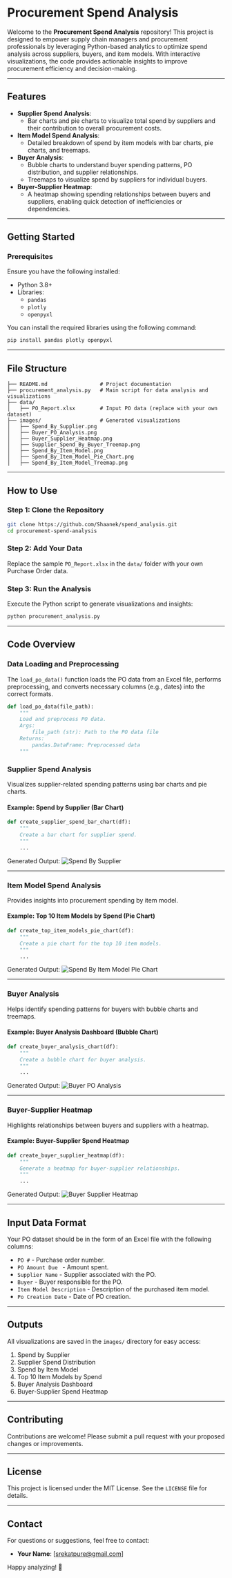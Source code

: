 # Procurement Spend Analysis

Welcome to the **Procurement Spend Analysis** repository! This project is designed to empower supply chain managers and procurement professionals by leveraging Python-based analytics to optimize spend analysis across suppliers, buyers, and item models. With interactive visualizations, the code provides actionable insights to improve procurement efficiency and decision-making.

---

## **Features**
- **Supplier Spend Analysis**:
  - Bar charts and pie charts to visualize total spend by suppliers and their contribution to overall procurement costs.
- **Item Model Spend Analysis**:
  - Detailed breakdown of spend by item models with bar charts, pie charts, and treemaps.
- **Buyer Analysis**:
  - Bubble charts to understand buyer spending patterns, PO distribution, and supplier relationships.
  - Treemaps to visualize spend by suppliers for individual buyers.
- **Buyer-Supplier Heatmap**:
  - A heatmap showing spending relationships between buyers and suppliers, enabling quick detection of inefficiencies or dependencies.

---

## **Getting Started**

### Prerequisites
Ensure you have the following installed:
- Python 3.8+
- Libraries:
  - `pandas`
  - `plotly`
  - `openpyxl`

You can install the required libraries using the following command:
```bash
pip install pandas plotly openpyxl
```

---

## **File Structure**
```
├── README.md                 # Project documentation
├── procurement_analysis.py   # Main script for data analysis and visualizations
├── data/
│   ├── PO_Report.xlsx        # Input PO data (replace with your own dataset)
├── images/                   # Generated visualizations
│   ├── Spend_By_Supplier.png
│   ├── Buyer_PO_Analysis.png
│   ├── Buyer_Supplier_Heatmap.png
│   ├── Supplier_Spend_By_Buyer_Treemap.png
│   ├── Spend_By_Item_Model.png
│   ├── Spend_By_Item_Model_Pie_Chart.png
│   ├── Spend_By_Item_Model_Treemap.png
```

---

## **How to Use**

### Step 1: Clone the Repository
```bash
git clone https://github.com/Shaanek/spend_analysis.git
cd procurement-spend-analysis
```

### Step 2: Add Your Data
Replace the sample `PO_Report.xlsx` in the `data/` folder with your own Purchase Order data.

### Step 3: Run the Analysis
Execute the Python script to generate visualizations and insights:
```bash
python procurement_analysis.py
```

---

## **Code Overview**

### Data Loading and Preprocessing
The `load_po_data()` function loads the PO data from an Excel file, performs preprocessing, and converts necessary columns (e.g., dates) into the correct formats.

```python
def load_po_data(file_path):
    """
    Load and preprocess PO data.
    Args:
        file_path (str): Path to the PO data file
    Returns:
        pandas.DataFrame: Preprocessed data
    """
```

### Supplier Spend Analysis
Visualizes supplier-related spending patterns using bar charts and pie charts.

#### Example: Spend by Supplier (Bar Chart)
```python
def create_supplier_spend_bar_chart(df):
    """
    Create a bar chart for supplier spend.
    """
    ...
```
Generated Output:
![Spend By Supplier](images/Spend_By_Supplier.png)

---

### Item Model Spend Analysis
Provides insights into procurement spending by item model.

#### Example: Top 10 Item Models by Spend (Pie Chart)
```python
def create_top_item_models_pie_chart(df):
    """
    Create a pie chart for the top 10 item models.
    """
    ...
```
Generated Output:
![Spend By Item Model Pie Chart](images/Spend_By_Item_Model_Pie_Chart.png)

---

### Buyer Analysis
Helps identify spending patterns for buyers with bubble charts and treemaps.

#### Example: Buyer Analysis Dashboard (Bubble Chart)
```python
def create_buyer_analysis_chart(df):
    """
    Create a bubble chart for buyer analysis.
    """
    ...
```
Generated Output:
![Buyer PO Analysis](images/Buyer_PO_Analysis.png)

---

### Buyer-Supplier Heatmap
Highlights relationships between buyers and suppliers with a heatmap.

#### Example: Buyer-Supplier Spend Heatmap
```python
def create_buyer_supplier_heatmap(df):
    """
    Generate a heatmap for buyer-supplier relationships.
    """
    ...
```
Generated Output:
![Buyer Supplier Heatmap](images/Buyer_Supplier_Heatmap.png)

---

## **Input Data Format**
Your PO dataset should be in the form of an Excel file with the following columns:
- `PO #` - Purchase order number.
- `PO Amount Due ` - Amount spent.
- `Supplier Name` - Supplier associated with the PO.
- `Buyer` - Buyer responsible for the PO.
- `Item Model Description` - Description of the purchased item model.
- `Po Creation Date` - Date of PO creation.

---

## **Outputs**
All visualizations are saved in the `images/` directory for easy access:
1. Spend by Supplier
2. Supplier Spend Distribution
3. Spend by Item Model
4. Top 10 Item Models by Spend
5. Buyer Analysis Dashboard
6. Buyer-Supplier Spend Heatmap

---

## **Contributing**
Contributions are welcome! Please submit a pull request with your proposed changes or improvements.

---

## **License**
This project is licensed under the MIT License. See the `LICENSE` file for details.

---

## **Contact**
For questions or suggestions, feel free to contact:
- **Your Name**: [srekatpure@gmail.com]

Happy analyzing! 🚀
